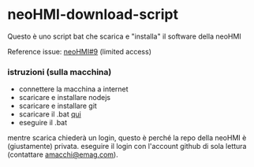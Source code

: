 # neoHMI-download-script

Questo è uno script bat che scarica e "installa" il software della neoHMI

Reference issue: [neoHMI#9](https://github.com/Emag-SU/neoHMI/issues/9)   (limited access)

### istruzioni (sulla macchina)
- connettere la macchina a internet
- scaricare e installare nodejs
- scaricare e installare git
- scaricare il .bat [qui](https://github.com/Emag-SU/neoHMI-download-script/releases/latest/download/install.bat)
- eseguire il .bat

mentre scarica chiederà un login, questo è perché la repo della neoHMI è (giustamente) privata. eseguire il login con l'account github di sola lettura (contattare amacchi@emag.com).
